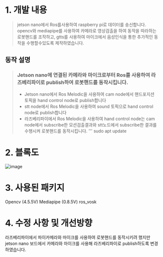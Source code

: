 # 1. 개발 내용
> jetson nano에서 Ros를사용하여 raspberry pi로 데이터를 송신합니다. opencv와 mediapipe를 사용하여 카메라로 영상검출을 하여 동작을 따라하는 로봇핸드를 조작하고, gtts를 사용하여 마이크에서 음성인식을 통한 추가적인 동작을 수행할수있도록 제작하였습니다.

## 동작 설명
> ### Jetson nano에 연결된 카메라와 마이크로부터 Ros를 사용하여 라즈베리파이로 publish하여 로봇핸드를 동작시킵니다.
>  - Jetson nano에서 Ros Melodic을 사용하여 cam node에서 핸드포지션 토픽을 hand control node로 publish합니다
>  - stt node에서 Ros Melodic을 사용하여 sound 토픽으로 hand control node로 publish합니다
>  - 라즈베리파이에서 Ros Melodic을 사용하여 hand control node는 cam node에서 subscribe한 모션검출결과와 stt노드에서 subscribe한 결과를 수행시켜 로봇핸드를 동작시킵니다.
>   ''' sudo apt update
# 2. 블록도
![image](https://user-images.githubusercontent.com/103232858/168215610-c59157b0-c028-4731-8eed-6bf84b7fb56c.png)
# 3. 사용된 패키지
Opencv (4.5.5V)
Mediapipe (0.8.5V)
ros_vosk
# 4. 수정 사항 및 개선방향
라즈베리파이에서 파이카메라와 마이크를 사용하여 로봇핸드를 동작시키려 했지만 jetson nano 보드에서 카메라와 마이크를 사용해 라즈베리파이로 publish하도록 변경하였습니다.
